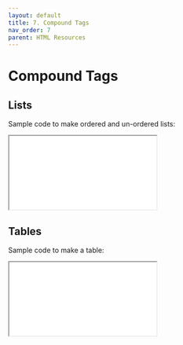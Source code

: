 ```yaml
---
layout: default
title: 7. Compound Tags
nav_order: 7
parent: HTML Resources
---
```


# Compound Tags

## Lists
Sample code to make ordered and un-ordered lists:
<iframe src="//codepen.io/vanwars/embed/RRwvaX/?theme-id=18654&default-tab=html,result" allowfullscreen="true" class="codepen-frame"></iframe>



## Tables
Sample code to make a table:
<iframe src="//codepen.io/vanwars/embed/mEdvRd/?theme-id=18654&default-tab=html,result" allowfullscreen="true" class="codepen-frame"></iframe>
